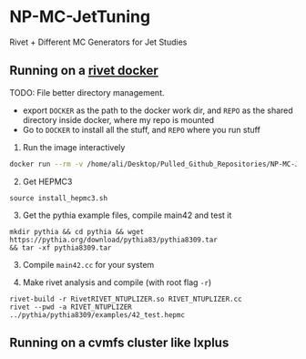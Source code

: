 # NP-MC-JetTuning

Rivet + Different MC Generators for Jet Studies

## Running on a [rivet docker](https://hub.docker.com/u/hepstore)

TODO: File better directory management. 
- export `DOCKER` as the path to the docker work dir, and `REPO` as the shared directory inside docker, where my repo is mounted
- Go to `DOCKER` to install all the stuff, and `REPO` where you run stuff

1. Run the image interactively

```bash
docker run --rm -v /home/ali/Desktop/Pulled_Github_Repositories/NP-MC-JetTuning:/work/shared --privileged -it hepstore/prof2-tutorial 
```


2. Get HEPMC3
```
source install_hepmc3.sh
```

3. Get the pythia example files, compile main42 and test it

```
mkdir pythia && cd pythia && wget https://pythia.org/download/pythia83/pythia8309.tar 
&& tar -xf pythia8309.tar
```

3. Compile `main42.cc` for your system

4. Make rivet analysis and compile (with root flag `-r`)
```
rivet-build -r RivetRIVET_NTUPLIZER.so RIVET_NTUPLIZER.cc
rivet --pwd -a RIVET_NTUPLIZER ../pythia/pythia8309/examples/42_test.hepmc
```


## Running on a cvmfs cluster like lxplus
